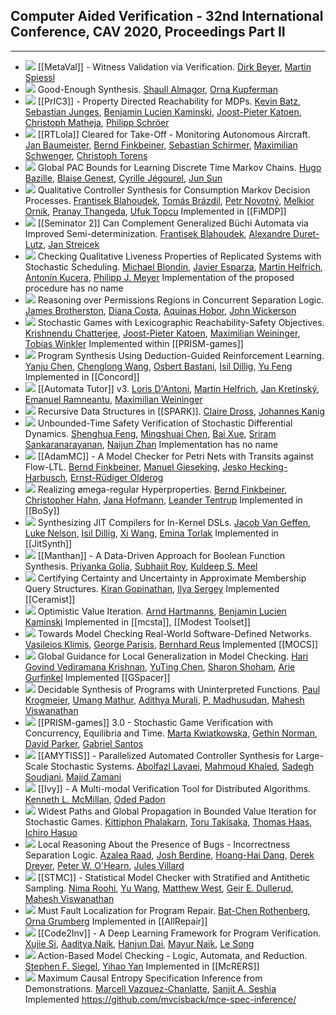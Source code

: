 ## Computer Aided Verification - 32nd International Conference, CAV 2020,  Proceedings Part II
---
-	[![](https://dblp.uni-trier.de/img/paper-oa.dark.hollow.16x16.png)](https://doi.org/10.1007/978-3-030-53291-8_10) [[MetaVal]] - Witness Validation via Verification.
	[Dirk Beyer](https://dblp.uni-trier.de/pid/b/DirkBeyer1.html), [Martin Spiessl](https://dblp.uni-trier.de/pid/269/9790.html)
-	[![](https://dblp.uni-trier.de/img/paper-oa.dark.hollow.16x16.png)](https://doi.org/10.1007/978-3-030-53291-8_28) Good-Enough Synthesis.
	[Shaull Almagor](https://dblp.uni-trier.de/pid/88/8556.html), [Orna Kupferman](https://dblp.uni-trier.de/pid/k/OrnaKupferman.html)
-	[![](https://dblp.uni-trier.de/img/paper-oa.dark.hollow.16x16.png)](https://doi.org/10.1007/978-3-030-53291-8_27) [[PrIC3]] - Property Directed Reachability for MDPs.
	[Kevin Batz](https://dblp.uni-trier.de/pid/215/5068.html), [Sebastian Junges](https://dblp.uni-trier.de/pid/115/4386.html), [Benjamin Lucien Kaminski](https://dblp.uni-trier.de/pid/39/9937.html), [Joost-Pieter Katoen](https://dblp.uni-trier.de/pid/k/JoostPieterKatoen.html), [Christoph Matheja](https://dblp.uni-trier.de/pid/172/5070.html), [Philipp Schröer](https://dblp.uni-trier.de/pid/264/0074.html)
-	[![](https://dblp.uni-trier.de/img/paper-oa.dark.hollow.16x16.png)](https://doi.org/10.1007/978-3-030-53291-8_3) [[RTLola]] Cleared for Take-Off - Monitoring Autonomous Aircraft.
	[Jan Baumeister](https://dblp.uni-trier.de/pid/253/1662.html), [Bernd Finkbeiner](https://dblp.uni-trier.de/pid/73/4443.html), [Sebastian Schirmer](https://dblp.uni-trier.de/pid/185/8889.html), [Maximilian Schwenger](https://dblp.uni-trier.de/pid/191/6041.html), [Christoph Torens](https://dblp.uni-trier.de/pid/33/9870.html)
-	[![](https://dblp.uni-trier.de/img/paper-oa.dark.hollow.16x16.png)](https://doi.org/10.1007/978-3-030-53291-8_17) Global PAC Bounds for Learning Discrete Time Markov Chains.
	[Hugo Bazille](https://dblp.uni-trier.de/pid/150/7498.html), [Blaise Genest](https://dblp.uni-trier.de/pid/59/6859.html), [Cyrille Jégourel](https://dblp.uni-trier.de/pid/33/10826.html), [Jun Sun](https://dblp.uni-trier.de/pid/s/JunSun1.html)
-	[![](https://dblp.uni-trier.de/img/paper-oa.dark.hollow.16x16.png)](https://doi.org/10.1007/978-3-030-53291-8_22) Qualitative Controller Synthesis for Consumption Markov Decision Processes.
	[Frantisek Blahoudek](https://dblp.uni-trier.de/pid/131/6892.html), [Tomás Brázdil](https://dblp.uni-trier.de/pid/18/3197.html), [Petr Novotný](https://dblp.uni-trier.de/pid/91/10961.html), [Melkior Ornik](https://dblp.uni-trier.de/pid/175/9333.html), [Pranay Thangeda](https://dblp.uni-trier.de/pid/265/6126.html), [Ufuk Topcu](https://dblp.uni-trier.de/pid/12/6659.html)
	Implemented in [[FiMDP]]
-	[![](https://dblp.uni-trier.de/img/paper-oa.dark.hollow.16x16.png)](https://doi.org/10.1007/978-3-030-53291-8_2) [[Seminator 2]] Can Complement Generalized Büchi Automata via Improved Semi-determinization.
	[Frantisek Blahoudek](https://dblp.uni-trier.de/pid/131/6892.html), [Alexandre Duret-Lutz](https://dblp.uni-trier.de/pid/43/6032.html), [Jan Strejcek](https://dblp.uni-trier.de/pid/37/1716.html)
-	[![](https://dblp.uni-trier.de/img/paper-oa.dark.hollow.16x16.png)](https://doi.org/10.1007/978-3-030-53291-8_20) Checking Qualitative Liveness Properties of Replicated Systems with Stochastic Scheduling.
	[Michael Blondin](https://dblp.uni-trier.de/pid/117/6024.html), [Javier Esparza](https://dblp.uni-trier.de/pid/e/JEsparza.html), [Martin Helfrich](https://dblp.uni-trier.de/pid/250/9258.html), [Antonín Kucera](https://dblp.uni-trier.de/pid/k/AntoninKucera.html), [Philipp J. Meyer](https://dblp.uni-trier.de/pid/118/3833.html)
	Implementation of the proposed procedure has no name
-	[![](https://dblp.uni-trier.de/img/paper-oa.dark.hollow.16x16.png)](https://doi.org/10.1007/978-3-030-53291-8_13) Reasoning over Permissions Regions in Concurrent Separation Logic.
	[James Brotherston](https://dblp.uni-trier.de/pid/77/3809.html), [Diana Costa](https://dblp.uni-trier.de/pid/156/7127-1.html), [Aquinas Hobor](https://dblp.uni-trier.de/pid/26/3410.html), [John Wickerson](https://dblp.uni-trier.de/pid/21/7915.html)
-	[![](https://dblp.uni-trier.de/img/paper-oa.dark.hollow.16x16.png)](https://doi.org/10.1007/978-3-030-53291-8_21) Stochastic Games with Lexicographic Reachability-Safety Objectives.
	[Krishnendu Chatterjee](https://dblp.uni-trier.de/pid/92/5602.html), [Joost-Pieter Katoen](https://dblp.uni-trier.de/pid/k/JoostPieterKatoen.html), [Maximilian Weininger](https://dblp.uni-trier.de/pid/194/2910.html), [Tobias Winkler](https://dblp.uni-trier.de/pid/66/750.html)
	Implemented within [[PRISM-games]]
-	[![](https://dblp.uni-trier.de/img/paper-oa.dark.hollow.16x16.png)](https://doi.org/10.1007/978-3-030-53291-8_30) Program Synthesis Using Deduction-Guided Reinforcement Learning.
	[Yanju Chen](https://dblp.uni-trier.de/pid/05/4034.html), [Chenglong Wang](https://dblp.uni-trier.de/pid/94/9817.html), [Osbert Bastani](https://dblp.uni-trier.de/pid/21/11275.html), [Isil Dillig](https://dblp.uni-trier.de/pid/85/3688.html), [Yu Feng](https://dblp.uni-trier.de/pid/30/4550.html)
	Implemented in [[Concord]]
-	[![](https://dblp.uni-trier.de/img/paper-oa.dark.hollow.16x16.png)](https://doi.org/10.1007/978-3-030-53291-8_1) [[Automata Tutor]] v3.
	[Loris D'Antoni](https://dblp.uni-trier.de/pid/85/770.html), [Martin Helfrich](https://dblp.uni-trier.de/pid/250/9258.html), [Jan Kretínský](https://dblp.uni-trier.de/pid/95/6511.html), [Emanuel Ramneantu](https://dblp.uni-trier.de/pid/264/5096.html), [Maximilian Weininger](https://dblp.uni-trier.de/pid/194/2910.html)
-	[![](https://dblp.uni-trier.de/img/paper-oa.dark.hollow.16x16.png)](https://doi.org/10.1007/978-3-030-53291-8_11) Recursive Data Structures in [[SPARK]].
	[Claire Dross](https://dblp.uni-trier.de/pid/07/9840.html), [Johannes Kanig](https://dblp.uni-trier.de/pid/70/225.html)
-	[![](https://dblp.uni-trier.de/img/paper-oa.dark.hollow.16x16.png)](https://doi.org/10.1007/978-3-030-53291-8_18) Unbounded-Time Safety Verification of Stochastic Differential Dynamics.
	[Shenghua Feng](https://dblp.uni-trier.de/pid/232/3100.html), [Mingshuai Chen](https://dblp.uni-trier.de/pid/169/1207.html), [Bai Xue](https://dblp.uni-trier.de/pid/74/2716-1.html), [Sriram Sankaranarayanan](https://dblp.uni-trier.de/pid/82/1542.html), [Naijun Zhan](https://dblp.uni-trier.de/pid/63/1911.html)
	Implementation has no name
-	[![](https://dblp.uni-trier.de/img/paper-oa.dark.hollow.16x16.png)](https://doi.org/10.1007/978-3-030-53291-8_5) [[AdamMC]] - A Model Checker for Petri Nets with Transits against Flow-LTL.
	[Bernd Finkbeiner](https://dblp.uni-trier.de/pid/73/4443.html), [Manuel Gieseking](https://dblp.uni-trier.de/pid/165/2732.html), [Jesko Hecking-Harbusch](https://dblp.uni-trier.de/pid/210/2559.html), [Ernst-Rüdiger Olderog](https://dblp.uni-trier.de/pid/o/ErnstRudigerOlderog.html)
-	[![](https://dblp.uni-trier.de/img/paper-oa.dark.hollow.16x16.png)](https://doi.org/10.1007/978-3-030-53291-8_4) Realizing ømega-regular Hyperproperties.
	[Bernd Finkbeiner](https://dblp.uni-trier.de/pid/73/4443.html), [Christopher Hahn](https://dblp.uni-trier.de/pid/91/9661.html), [Jana Hofmann](https://dblp.uni-trier.de/pid/246/5631.html), [Leander Tentrup](https://dblp.uni-trier.de/pid/143/2715.html)
	Implemented in [[BoSy]]
-	[![](https://dblp.uni-trier.de/img/paper-oa.dark.hollow.16x16.png)](https://doi.org/10.1007/978-3-030-53291-8_29) Synthesizing JIT Compilers for In-Kernel DSLs.
	[Jacob Van Geffen](https://dblp.uni-trier.de/pid/190/7037.html), [Luke Nelson](https://dblp.uni-trier.de/pid/194/6735.html), [Isil Dillig](https://dblp.uni-trier.de/pid/85/3688.html), [Xi Wang](https://dblp.uni-trier.de/pid/08/5760-5.html), [Emina Torlak](https://dblp.uni-trier.de/pid/55/1457.html)
	Implemented in [[JitSynth]]
-	[![](https://dblp.uni-trier.de/img/paper-oa.dark.hollow.16x16.png)](https://doi.org/10.1007/978-3-030-53291-8_31) [[Manthan]] - A Data-Driven Approach for Boolean Function Synthesis.
	[Priyanka Golia](https://dblp.uni-trier.de/pid/265/6125.html), [Subhajit Roy](https://dblp.uni-trier.de/pid/95/621.html), [Kuldeep S. Meel](https://dblp.uni-trier.de/pid/129/1623.html)
-	[![](https://dblp.uni-trier.de/img/paper-oa.dark.hollow.16x16.png)](https://doi.org/10.1007/978-3-030-53291-8_16) Certifying Certainty and Uncertainty in Approximate Membership Query Structures.
	[Kiran Gopinathan](https://dblp.uni-trier.de/pid/218/7694.html), [Ilya Sergey](https://dblp.uni-trier.de/pid/77/9770.html)
	Implemented [[Ceramist]]
-	[![](https://dblp.uni-trier.de/img/paper-oa.dark.hollow.16x16.png)](https://doi.org/10.1007/978-3-030-53291-8_26) Optimistic Value Iteration.
	[Arnd Hartmanns](https://dblp.uni-trier.de/pid/89/7952.html), [Benjamin Lucien Kaminski](https://dblp.uni-trier.de/pid/39/9937.html)
	Implemented in [[mcsta]], [[Modest Toolset]]
-	[![](https://dblp.uni-trier.de/img/paper-oa.dark.hollow.16x16.png)](https://doi.org/10.1007/978-3-030-53291-8_8) Towards Model Checking Real-World Software-Defined Networks.
	[Vasileios Klimis](https://dblp.uni-trier.de/pid/263/6824.html), [George Parisis](https://dblp.uni-trier.de/pid/12/4999.html), [Bernhard Reus](https://dblp.uni-trier.de/pid/28/3100.html)
	Implemented [[MOCS]]
-	[![](https://dblp.uni-trier.de/img/paper-oa.dark.hollow.16x16.png)](https://doi.org/10.1007/978-3-030-53291-8_7) Global Guidance for Local Generalization in Model Checking.
	[Hari Govind Vediramana Krishnan](https://dblp.uni-trier.de/pid/204/2535.html), [YuTing Chen](https://dblp.uni-trier.de/pid/266/1508.html), [Sharon Shoham](https://dblp.uni-trier.de/pid/92/128.html), [Arie Gurfinkel](https://dblp.uni-trier.de/pid/44/3532.html)
	Implemented [[GSpacer]]
-	[![](https://dblp.uni-trier.de/img/paper-oa.dark.hollow.16x16.png)](https://doi.org/10.1007/978-3-030-53291-8_32) Decidable Synthesis of Programs with Uninterpreted Functions.
	[Paul Krogmeier](https://dblp.uni-trier.de/pid/244/2375.html), [Umang Mathur](https://dblp.uni-trier.de/pid/137/7835.html), [Adithya Murali](https://dblp.uni-trier.de/pid/234/8538.html), [P. Madhusudan](https://dblp.uni-trier.de/pid/m/PMadhusudan.html), [Mahesh Viswanathan](https://dblp.uni-trier.de/pid/23/2759-1.html)
-	[![](https://dblp.uni-trier.de/img/paper-oa.dark.hollow.16x16.png)](https://doi.org/10.1007/978-3-030-53291-8_25) [[PRISM-games]] 3.0 - Stochastic Game Verification with Concurrency, Equilibria and Time.
	[Marta Kwiatkowska](https://dblp.uni-trier.de/pid/k/MartaZKwiatkowska.html), [Gethin Norman](https://dblp.uni-trier.de/pid/59/1659.html), [David Parker](https://dblp.uni-trier.de/pid/33/3095.html), [Gabriel Santos](https://dblp.uni-trier.de/pid/19/7786.html)
-	[![](https://dblp.uni-trier.de/img/paper-oa.dark.hollow.16x16.png)](https://doi.org/10.1007/978-3-030-53291-8_24) [[AMYTISS]] - Parallelized Automated Controller Synthesis for Large-Scale Stochastic Systems.
	[Abolfazl Lavaei](https://dblp.uni-trier.de/pid/202/7474.html), [Mahmoud Khaled](https://dblp.uni-trier.de/pid/153/9945.html), [Sadegh Soudjani](https://dblp.uni-trier.de/pid/23/10279.html), [Majid Zamani](https://dblp.uni-trier.de/pid/34/9188.html)
-	[![](https://dblp.uni-trier.de/img/paper-oa.dark.hollow.16x16.png)](https://doi.org/10.1007/978-3-030-53291-8_12) [[Ivy]] - A Multi-modal Verification Tool for Distributed Algorithms.
	[Kenneth L. McMillan](https://dblp.uni-trier.de/pid/m/KennethLMcMillan.html), [Oded Padon](https://dblp.uni-trier.de/pid/155/8122.html)
-	[![](https://dblp.uni-trier.de/img/paper-oa.dark.hollow.16x16.png)](https://doi.org/10.1007/978-3-030-53291-8_19) Widest Paths and Global Propagation in Bounded Value Iteration for Stochastic Games.
	[Kittiphon Phalakarn](https://dblp.uni-trier.de/pid/187/5700.html), [Toru Takisaka](https://dblp.uni-trier.de/pid/156/0024.html), [Thomas Haas](https://dblp.uni-trier.de/pid/115/7079.html), [Ichiro Hasuo](https://dblp.uni-trier.de/pid/26/4542.html)
-	[![](https://dblp.uni-trier.de/img/paper-oa.dark.hollow.16x16.png)](https://doi.org/10.1007/978-3-030-53291-8_14) Local Reasoning About the Presence of Bugs - Incorrectness Separation Logic.
	[Azalea Raad](https://dblp.uni-trier.de/pid/84/9528.html), [Josh Berdine](https://dblp.uni-trier.de/pid/61/1623.html), [Hoang-Hai Dang](https://dblp.uni-trier.de/pid/201/8129.html), [Derek Dreyer](https://dblp.uni-trier.de/pid/d/DerekDreyer.html), [Peter W. O'Hearn](https://dblp.uni-trier.de/pid/o/PeterWOHearn.html), [Jules Villard](https://dblp.uni-trier.de/pid/79/6376.html)
-	[![](https://dblp.uni-trier.de/img/paper-oa.dark.hollow.16x16.png)](https://doi.org/10.1007/978-3-030-53291-8_23) [[STMC]] - Statistical Model Checker with Stratified and Antithetic Sampling.
	[Nima Roohi](https://dblp.uni-trier.de/pid/93/7539.html), [Yu Wang](https://dblp.uni-trier.de/pid/02/5889-44.html), [Matthew West](https://dblp.uni-trier.de/pid/16/1726-1.html), [Geir E. Dullerud](https://dblp.uni-trier.de/pid/d/GeirEDullerud.html), [Mahesh Viswanathan](https://dblp.uni-trier.de/pid/23/2759-1.html)
-	[![](https://dblp.uni-trier.de/img/paper-oa.dark.hollow.16x16.png)](https://doi.org/10.1007/978-3-030-53291-8_33) Must Fault Localization for Program Repair.
	[Bat-Chen Rothenberg](https://dblp.uni-trier.de/pid/189/1034.html), [Orna Grumberg](https://dblp.uni-trier.de/pid/g/OrnaGrumberg.html)
	Implemented in [[AllRepair]]
-	[![](https://dblp.uni-trier.de/img/paper-oa.dark.hollow.16x16.png)](https://doi.org/10.1007/978-3-030-53291-8_9) [[Code2Inv]] - A Deep Learning Framework for Program Verification.
	[Xujie Si](https://dblp.uni-trier.de/pid/142/8449.html), [Aaditya Naik](https://dblp.uni-trier.de/pid/269/9481.html), [Hanjun Dai](https://dblp.uni-trier.de/pid/144/7311.html), [Mayur Naik](https://dblp.uni-trier.de/pid/92/6794.html), [Le Song](https://dblp.uni-trier.de/pid/94/3481.html)
-	[![](https://dblp.uni-trier.de/img/paper-oa.dark.hollow.16x16.png)](https://doi.org/10.1007/978-3-030-53291-8_6) Action-Based Model Checking - Logic, Automata, and Reduction.
	[Stephen F. Siegel](https://dblp.uni-trier.de/pid/50/540.html), [Yihao Yan](https://dblp.uni-trier.de/pid/269/9604.html)
	Implemented in [[McRERS]]
-	[![](https://dblp.uni-trier.de/img/paper-oa.dark.hollow.16x16.png)](https://doi.org/10.1007/978-3-030-53291-8_15) Maximum Causal Entropy Specification Inference from Demonstrations.
	[Marcell Vazquez-Chanlatte](https://dblp.uni-trier.de/pid/192/1518.html), [Sanjit A. Seshia](https://dblp.uni-trier.de/pid/s/SanjitASeshia.html)
	Implemented https://github.com/mvcisback/mce-spec-inference/
